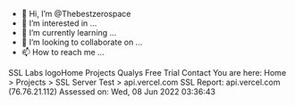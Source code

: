 - 👋 Hi, I’m @Thebestzerospace
- 👀 I’m interested in ...
- 🌱 I’m currently learning ...
- 💞️ I’m looking to collaborate on ...
- 📫 How to reach me ...

SSL Labs logoHome Projects Qualys Free Trial Contact
You are here:  Home > Projects > SSL Server Test > api.vercel.com
SSL Report: api.vercel.com (76.76.21.112)
Assessed on:  Wed, 08 Jun 2022 03:36:43
